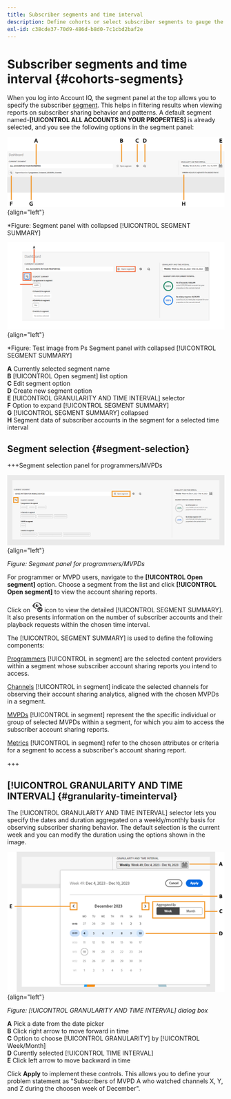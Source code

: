 ```yaml
---
title: Subscriber segments and time interval
description: Define cohorts or select subscriber segments to gauge the account sharing possibilities and patterns of your channel viewers to use graphical tools and reports in Account IQ.
exl-id: c38cde37-70d9-486d-b8d0-7c1cbd2baf2e
---
```


# Subscriber segments and time interval {#cohorts-segments}

When you log into Account IQ, the segment panel at the top allows you to specify the subscriber [segment](product-concepts.md#segmet-def). This helps in filtering results when viewing reports on subscriber sharing behavior and patterns. A default segment named-**[!UICONTROL ALL ACCOUNTS IN YOUR PROPERTIES]** is already selected, and you see the following options in the segment panel:

![](assets/new-segment-selector-collapsed.png){align="left"}

 *Figure: Segment panel with collapsed [!UICONTROL SEGMENT SUMMARY]

 
![](assets/test-image-ps.png){align="left"}

 *Figure: Test image from Ps Segment panel with collapsed [!UICONTROL SEGMENT SUMMARY]
 
**A** Currently selected segment name<br/>
**B** [!UICONTROL Open segment] list option<br/>
**C** Edit segment option<br/>
**D** Create new segment option<br/>
**E** [!UICONTROL GRANULARITY AND TIME INTERVAL] selector<br/>
**F** Option to expand [!UICONTROL SEGMENT SUMMARY]<br/>
**G** [!UICONTROL SEGMENT SUMMARY] collapsed<br/>
**H** Segment data of subscriber accounts in the segment for a selected time interval<br/>

## Segment selection {#segment-selection}

+++Segment selection panel for programmers/MVPDs

![](assets/segment-panel-programmers-mvpd.png){align="left"}

*Figure: Segment panel for programmers/MVPDs*

For programmer or MVPD users, navigate to the **[!UICONTROL Open segment]** option. Choose a segment from the list and click **[!UICONTROL Open segment]** to view the account sharing reports.

Click on <img alt= "expand [!UICONTROL segment summary]" src="./assets/expand-segment-summary.svg" width="25"> icon to view the detailed [!UICONTROL SEGMENT SUMMARY]. It also presents information on the number of subscriber accounts and their playback requests within the chosen time interval.

The [!UICONTROL SEGMENT SUMMARY] is used to define the following components:

[Programmers](product-concepts.md#programmer-def) [!UICONTROL in segment] are the selected content providers within a segment whose subscriber account sharing reports you intend to access.

[Channels](product-concepts.md#channel-def) [!UICONTROL in segment] indicate the selected channels for observing their account sharing analytics, aligned with the chosen MVPDs in a segment.

[MVPDs](product-concepts.md#mvpd-def) [!UICONTROL in segment] represent the the specific individual or group of selected MVPDs within a segment, for which you aim to access the subscriber account sharing reports.

[Metrics](product-concepts.md#metric) [!UICONTROL in segment] refer to the chosen attributes or criteria for a segment to access a subscriber's account sharing report.

+++

## [!UICONTROL GRANULARITY AND TIME INTERVAL] {#granularity-timeinterval}

  The [!UICONTROL GRANULARITY AND TIME INTERVAL] selector lets you specify the dates and duration aggregated on a weekly/monthly basis for observing subscriber sharing behavior. The default selection is the current week and you can modify the duration using the options shown in the image.

  ![[!UICONTROL GRANULARITY AND TIME INTERVAL]](assets/granularity-timeinterval-weekwise.png){align="left"}

  *Figure: [!UICONTROL GRANULARITY AND TIME INTERVAL] dialog box*

**A** Pick a date from the date picker<br/>
**B** Click right arrow to move forward in time<br/>
**C** Option to choose [!UICONTROL GRANULARITY] by [!UICONTROL Week/Month]<br/>
**D** Curently selected [!UICONTROL TIME INTERVAL]<br/>
**E** Click left arrow to move backward in time<br/>

Click **Apply** to implement these controls. This allows you to define your problem statement as "Subscribers of MVPD A who watched channels X, Y, and Z during the choosen week of December".

